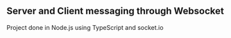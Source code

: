 ## Server and Client messaging through Websocket

Project done in Node.js using TypeScript and socket.io
